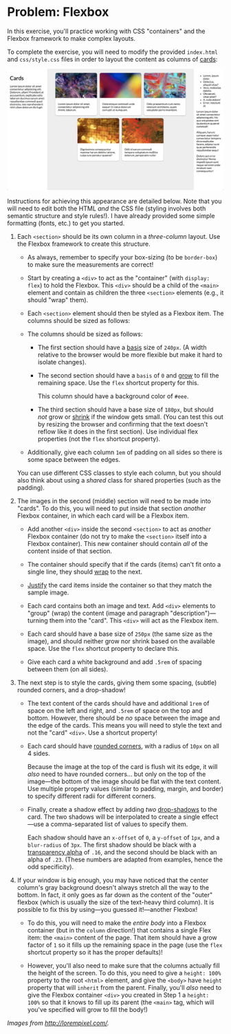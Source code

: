 # Problem: Flexbox

In this exercise, you'll practice working with CSS "containers" and the Flexbox framework to make complex layouts.

To complete the exercise, you will need to modify the provided `index.html` and `css/style.css` files in order to layout the content as columns of [cards](https://material.io/guidelines/components/cards.html):

![Example of completed exercise](img/sample-1300.png)

Instructions for achieving this appearance are detailed below. Note that you will need to edit both the HTML _and_ the CSS file (styling involves both semantic structure and style rules!). I have already provided some simple formatting (fonts, etc.) to get you started.

1. Each `<section>` should be its own column in a _three-column_ layout. Use the Flexbox framework to create this structure.

   - As always, remember to specify your box-sizing (to be `border-box`) to make sure the measurements are correct!

   - Start by creating a `<div>` to act as the "container" (with `display: flex`) to hold the Flexbox. This `<div>` should be a child of the `<main>` element and contain as children the three `<section>` elements (e.g., it should "wrap" them).

   - Each `<section>` element should then be styled as a Flexbox item. The columns should be sized as follows:

   - The columns should be sized as follows:

     - The first section should have a [basis](https://css-tricks.com/snippets/css/a-guide-to-flexbox/#aa-flex-basis) size of `240px`. (A width relative to the browser would be more flexible but make it hard to isolate changes).
     - The second section should have a `basis` of `0` and [grow](https://css-tricks.com/snippets/css/a-guide-to-flexbox/#aa-flex-grow) to fill the remaining space. Use the `flex` shortcut property for this.

       This column should have a background color of `#eee`.

     - The third section should have a base size of `180px`, but should _not_ grow or [shrink](https://css-tricks.com/snippets/css/a-guide-to-flexbox/#aa-flex-shrink) if the window gets small. (You can test this out by resizing the browser and confirming that the text doesn't reflow like it does in the first section). Use individual flex properties (not the `flex` shortcut property).

   - Additionally, give each column `1em` of padding on all sides so there is some space between the edges.

   You can use different CSS classes to style each column, but you should also think about using a _shared_ class for shared properties (such as the padding).

2. The images in the second (middle) section will need to be made into "cards". To do this, you will need to put inside that section _another_ Flexbox container, in which each card will be a Flexbox item.

   - Add another `<div>` inside the second `<section>` to act as _another_ Flexbox container (do not try to make the `<section>` itself into a Flexbox container). This new container should contain _all_ of the content inside of that section.

   - The container should specify that if the cards (items) can't fit onto a single line, they should [wrap](https://css-tricks.com/snippets/css/a-guide-to-flexbox/#aa-flex-wrap) to the next.

   - [Justify](https://css-tricks.com/snippets/css/a-guide-to-flexbox/#aa-justify-content) the card items inside the container so that they match the sample image.

   - Each card contains both an image and text. Add `<div>` elements to "group" (wrap) the content (image and paragraph "description")&mdash;turning them into the "card". This `<div>` will act as the Flexbox item.

   - Each card should have a base size of `250px` (the same size as the image), and should neither grow nor shrink based on the available space. Use the `flex` shortcut property to declare this.

   - Give each card a white background and add `.5rem` of spacing between them (on all sides).

3. The next step is to style the cards, giving them some spacing, (subtle) rounded corners, and a drop-shadow!

   - The text content of the cards should have and additional `1rem` of space on the left and right, and `.5rem` of space on the top and bottom. However, there should be _no_ space between the image and the edge of the cards. This means you will need to style the text and not the "card" `<div>`. Use a shortcut property!

   - Each card should have [rounded corners](https://developer.mozilla.org/en-US/docs/Web/CSS/border-radius), with a radius of `10px` on all 4 sides.

     Because the image at the top of the card is flush wit its edge, it will _also_ need to have rounded corners... but only on the top of the image&mdash;the bottom of the image should be flat with the text content. Use multiple property values (similar to padding, margin, and border) to specify different radii for different corners.

   - Finally, create a shadow effect by adding _two_ [drop-shadows](https://developer.mozilla.org/en-US/docs/Web/CSS/box-shadow?v=b) to the card. The two shadows will be interpolated to create a single effect&mdash;use a comma-separated list of values to specify them.

     Each shadow should have an `x-offset` of `0`, a `y-offset` of `1px`, and a `blur-radius` of `3px`. The first shadow should be black with a <a href="https://developer.mozilla.org/en-US/docs/Web/CSS/color_value/rgba()">transparency alpha</a> of `.16`, and the second should be black with an alpha of `.23`. (These numbers are adapted from examples, hence the odd specificity).

4. If your window is big enough, you may have noticed that the center column's gray background doesn't always stretch all the way to the bottom. In fact, it only goes as far down as the content of the "outer" flexbox (which is usually the size of the text-heavy third column). It is possible to fix this by using&mdash;you guessed it!&mdash;another Flexbox!

   - To do this, you will need to make the _entire body_ into a Flexbox container (but in the `column` direction!) that contains a single Flex item: the `<main>` content of the page. That item should have a grow factor of `1` so it fills up the remaining space in the page (use the `flex` shortcut property so it has the proper defaults)!

   - However, you'll also need to make sure that the columns actually fill the height of the screen. To do this, you need to give a `height: 100%` property to the root `<html>` element, and give the `<body>` have `height` property that will `inherit` from the parent. Finally, you'll _also_ need to give the Flexbox container `<div>` you created in Step 1 a `height: 100%` so that it knows to fill up its parent (the `<main>` tag, which will you've specified will grow to fill the body!)

_Images from <http://lorempixel.com/>._
